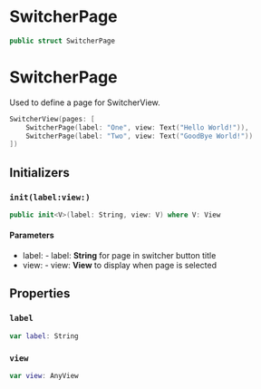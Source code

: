 # SwitcherPage

``` swift
public struct SwitcherPage
```

# SwitcherPage

Used to define a page for SwitcherView.

``` swift
SwitcherView(pages: [
    SwitcherPage(label: "One", view: Text("Hello World!")),
    SwitcherPage(label: "Two", view: Text("GoodBye World!"))
])
```

## Initializers

### `init(label:view:)`

``` swift
public init<V>(label: String, view: V) where V: View
```

#### Parameters

  - label: - label: **String**  for page in switcher button title
  - view: - view: **View** to display when page is selected

## Properties

### `label`

``` swift
var label: String
```

### `view`

``` swift
var view: AnyView
```
